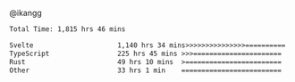 @ikangg
<!--START_SECTION:waka-->

```txt
Total Time: 1,815 hrs 46 mins

Svelte                     1,140 hrs 34 mins>>>>>>>>>>>>>>>==========   61.69 %
TypeScript                 225 hrs 45 mins >>>======================   12.21 %
Rust                       49 hrs 10 mins  >========================   02.66 %
Other                      33 hrs 1 min    =========================   01.79 %
```

<!--END_SECTION:waka-->
